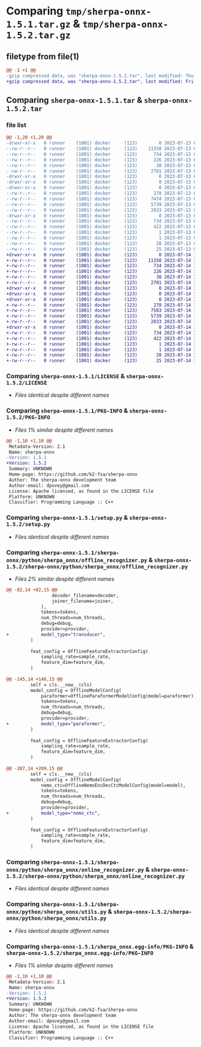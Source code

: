 # Comparing `tmp/sherpa-onnx-1.5.1.tar.gz` & `tmp/sherpa-onnx-1.5.2.tar.gz`

## filetype from file(1)

```diff
@@ -1 +1 @@
-gzip compressed data, was "sherpa-onnx-1.5.1.tar", last modified: Thu Jul 13 07:13:09 2023, max compression
+gzip compressed data, was "sherpa-onnx-1.5.2.tar", last modified: Fri Jul 14 10:49:01 2023, max compression
```

## Comparing `sherpa-onnx-1.5.1.tar` & `sherpa-onnx-1.5.2.tar`

### file list

```diff
@@ -1,20 +1,20 @@
-drwxr-xr-x   0 runner    (1001) docker     (123)        0 2023-07-13 07:13:09.986547 sherpa-onnx-1.5.1/
--rw-r--r--   0 runner    (1001) docker     (123)    11358 2023-07-13 07:01:53.000000 sherpa-onnx-1.5.1/LICENSE
--rw-r--r--   0 runner    (1001) docker     (123)      734 2023-07-13 07:13:09.982547 sherpa-onnx-1.5.1/PKG-INFO
--rw-r--r--   0 runner    (1001) docker     (123)      226 2023-07-13 07:01:53.000000 sherpa-onnx-1.5.1/README.md
--rw-r--r--   0 runner    (1001) docker     (123)       38 2023-07-13 07:13:09.986547 sherpa-onnx-1.5.1/setup.cfg
--rw-r--r--   0 runner    (1001) docker     (123)     2701 2023-07-13 07:01:53.000000 sherpa-onnx-1.5.1/setup.py
-drwxr-xr-x   0 runner    (1001) docker     (123)        0 2023-07-13 07:13:09.982547 sherpa-onnx-1.5.1/sherpa-onnx/
-drwxr-xr-x   0 runner    (1001) docker     (123)        0 2023-07-13 07:13:09.982547 sherpa-onnx-1.5.1/sherpa-onnx/python/
-drwxr-xr-x   0 runner    (1001) docker     (123)        0 2023-07-13 07:13:09.982547 sherpa-onnx-1.5.1/sherpa-onnx/python/sherpa_onnx/
--rw-r--r--   0 runner    (1001) docker     (123)      278 2023-07-13 07:13:09.000000 sherpa-onnx-1.5.1/sherpa-onnx/python/sherpa_onnx/__init__.py
--rw-r--r--   0 runner    (1001) docker     (123)     7474 2023-07-13 07:01:53.000000 sherpa-onnx-1.5.1/sherpa-onnx/python/sherpa_onnx/offline_recognizer.py
--rw-r--r--   0 runner    (1001) docker     (123)     5739 2023-07-13 07:01:53.000000 sherpa-onnx-1.5.1/sherpa-onnx/python/sherpa_onnx/online_recognizer.py
--rw-r--r--   0 runner    (1001) docker     (123)     2833 2023-07-13 07:01:53.000000 sherpa-onnx-1.5.1/sherpa-onnx/python/sherpa_onnx/utils.py
-drwxr-xr-x   0 runner    (1001) docker     (123)        0 2023-07-13 07:13:09.982547 sherpa-onnx-1.5.1/sherpa_onnx.egg-info/
--rw-r--r--   0 runner    (1001) docker     (123)      734 2023-07-13 07:13:09.000000 sherpa-onnx-1.5.1/sherpa_onnx.egg-info/PKG-INFO
--rw-r--r--   0 runner    (1001) docker     (123)      422 2023-07-13 07:13:09.000000 sherpa-onnx-1.5.1/sherpa_onnx.egg-info/SOURCES.txt
--rw-r--r--   0 runner    (1001) docker     (123)        1 2023-07-13 07:13:09.000000 sherpa-onnx-1.5.1/sherpa_onnx.egg-info/dependency_links.txt
--rw-r--r--   0 runner    (1001) docker     (123)        1 2023-07-13 07:13:09.000000 sherpa-onnx-1.5.1/sherpa_onnx.egg-info/not-zip-safe
--rw-r--r--   0 runner    (1001) docker     (123)       28 2023-07-13 07:13:09.000000 sherpa-onnx-1.5.1/sherpa_onnx.egg-info/requires.txt
--rw-r--r--   0 runner    (1001) docker     (123)       25 2023-07-13 07:13:09.000000 sherpa-onnx-1.5.1/sherpa_onnx.egg-info/top_level.txt
+drwxr-xr-x   0 runner    (1001) docker     (123)        0 2023-07-14 10:49:01.562237 sherpa-onnx-1.5.2/
+-rw-r--r--   0 runner    (1001) docker     (123)    11358 2023-07-14 10:37:29.000000 sherpa-onnx-1.5.2/LICENSE
+-rw-r--r--   0 runner    (1001) docker     (123)      734 2023-07-14 10:49:01.562237 sherpa-onnx-1.5.2/PKG-INFO
+-rw-r--r--   0 runner    (1001) docker     (123)      226 2023-07-14 10:37:29.000000 sherpa-onnx-1.5.2/README.md
+-rw-r--r--   0 runner    (1001) docker     (123)       38 2023-07-14 10:49:01.562237 sherpa-onnx-1.5.2/setup.cfg
+-rw-r--r--   0 runner    (1001) docker     (123)     2701 2023-07-14 10:37:29.000000 sherpa-onnx-1.5.2/setup.py
+drwxr-xr-x   0 runner    (1001) docker     (123)        0 2023-07-14 10:49:01.558237 sherpa-onnx-1.5.2/sherpa-onnx/
+drwxr-xr-x   0 runner    (1001) docker     (123)        0 2023-07-14 10:49:01.558237 sherpa-onnx-1.5.2/sherpa-onnx/python/
+drwxr-xr-x   0 runner    (1001) docker     (123)        0 2023-07-14 10:49:01.562237 sherpa-onnx-1.5.2/sherpa-onnx/python/sherpa_onnx/
+-rw-r--r--   0 runner    (1001) docker     (123)      278 2023-07-14 10:49:01.000000 sherpa-onnx-1.5.2/sherpa-onnx/python/sherpa_onnx/__init__.py
+-rw-r--r--   0 runner    (1001) docker     (123)     7583 2023-07-14 10:37:29.000000 sherpa-onnx-1.5.2/sherpa-onnx/python/sherpa_onnx/offline_recognizer.py
+-rw-r--r--   0 runner    (1001) docker     (123)     5739 2023-07-14 10:37:29.000000 sherpa-onnx-1.5.2/sherpa-onnx/python/sherpa_onnx/online_recognizer.py
+-rw-r--r--   0 runner    (1001) docker     (123)     2833 2023-07-14 10:37:29.000000 sherpa-onnx-1.5.2/sherpa-onnx/python/sherpa_onnx/utils.py
+drwxr-xr-x   0 runner    (1001) docker     (123)        0 2023-07-14 10:49:01.562237 sherpa-onnx-1.5.2/sherpa_onnx.egg-info/
+-rw-r--r--   0 runner    (1001) docker     (123)      734 2023-07-14 10:49:01.000000 sherpa-onnx-1.5.2/sherpa_onnx.egg-info/PKG-INFO
+-rw-r--r--   0 runner    (1001) docker     (123)      422 2023-07-14 10:49:01.000000 sherpa-onnx-1.5.2/sherpa_onnx.egg-info/SOURCES.txt
+-rw-r--r--   0 runner    (1001) docker     (123)        1 2023-07-14 10:49:01.000000 sherpa-onnx-1.5.2/sherpa_onnx.egg-info/dependency_links.txt
+-rw-r--r--   0 runner    (1001) docker     (123)        1 2023-07-14 10:49:01.000000 sherpa-onnx-1.5.2/sherpa_onnx.egg-info/not-zip-safe
+-rw-r--r--   0 runner    (1001) docker     (123)       28 2023-07-14 10:49:01.000000 sherpa-onnx-1.5.2/sherpa_onnx.egg-info/requires.txt
+-rw-r--r--   0 runner    (1001) docker     (123)       25 2023-07-14 10:49:01.000000 sherpa-onnx-1.5.2/sherpa_onnx.egg-info/top_level.txt
```

### Comparing `sherpa-onnx-1.5.1/LICENSE` & `sherpa-onnx-1.5.2/LICENSE`

 * *Files identical despite different names*

### Comparing `sherpa-onnx-1.5.1/PKG-INFO` & `sherpa-onnx-1.5.2/PKG-INFO`

 * *Files 1% similar despite different names*

```diff
@@ -1,10 +1,10 @@
 Metadata-Version: 2.1
 Name: sherpa-onnx
-Version: 1.5.1
+Version: 1.5.2
 Summary: UNKNOWN
 Home-page: https://github.com/k2-fsa/sherpa-onnx
 Author: The sherpa-onnx development team
 Author-email: dpovey@gmail.com
 License: Apache licensed, as found in the LICENSE file
 Platform: UNKNOWN
 Classifier: Programming Language :: C++
```

### Comparing `sherpa-onnx-1.5.1/setup.py` & `sherpa-onnx-1.5.2/setup.py`

 * *Files identical despite different names*

### Comparing `sherpa-onnx-1.5.1/sherpa-onnx/python/sherpa_onnx/offline_recognizer.py` & `sherpa-onnx-1.5.2/sherpa-onnx/python/sherpa_onnx/offline_recognizer.py`

 * *Files 2% similar despite different names*

```diff
@@ -82,14 +82,15 @@
                 decoder_filename=decoder,
                 joiner_filename=joiner,
             ),
             tokens=tokens,
             num_threads=num_threads,
             debug=debug,
             provider=provider,
+            model_type="transducer",
         )
 
         feat_config = OfflineFeatureExtractorConfig(
             sampling_rate=sample_rate,
             feature_dim=feature_dim,
         )
 
@@ -145,14 +146,15 @@
         self = cls.__new__(cls)
         model_config = OfflineModelConfig(
             paraformer=OfflineParaformerModelConfig(model=paraformer),
             tokens=tokens,
             num_threads=num_threads,
             debug=debug,
             provider=provider,
+            model_type="paraformer",
         )
 
         feat_config = OfflineFeatureExtractorConfig(
             sampling_rate=sample_rate,
             feature_dim=feature_dim,
         )
 
@@ -207,14 +209,15 @@
         self = cls.__new__(cls)
         model_config = OfflineModelConfig(
             nemo_ctc=OfflineNemoEncDecCtcModelConfig(model=model),
             tokens=tokens,
             num_threads=num_threads,
             debug=debug,
             provider=provider,
+            model_type="nemo_ctc",
         )
 
         feat_config = OfflineFeatureExtractorConfig(
             sampling_rate=sample_rate,
             feature_dim=feature_dim,
         )
```

### Comparing `sherpa-onnx-1.5.1/sherpa-onnx/python/sherpa_onnx/online_recognizer.py` & `sherpa-onnx-1.5.2/sherpa-onnx/python/sherpa_onnx/online_recognizer.py`

 * *Files identical despite different names*

### Comparing `sherpa-onnx-1.5.1/sherpa-onnx/python/sherpa_onnx/utils.py` & `sherpa-onnx-1.5.2/sherpa-onnx/python/sherpa_onnx/utils.py`

 * *Files identical despite different names*

### Comparing `sherpa-onnx-1.5.1/sherpa_onnx.egg-info/PKG-INFO` & `sherpa-onnx-1.5.2/sherpa_onnx.egg-info/PKG-INFO`

 * *Files 1% similar despite different names*

```diff
@@ -1,10 +1,10 @@
 Metadata-Version: 2.1
 Name: sherpa-onnx
-Version: 1.5.1
+Version: 1.5.2
 Summary: UNKNOWN
 Home-page: https://github.com/k2-fsa/sherpa-onnx
 Author: The sherpa-onnx development team
 Author-email: dpovey@gmail.com
 License: Apache licensed, as found in the LICENSE file
 Platform: UNKNOWN
 Classifier: Programming Language :: C++
```

